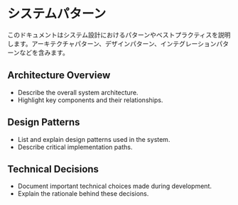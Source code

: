 # システムパターン

このドキュメントはシステム設計におけるパターンやベストプラクティスを説明します。アーキテクチャパターン、デザインパターン、インテグレーションパターンなどを含みます。



## Architecture Overview

- Describe the overall system architecture.
- Highlight key components and their relationships.

## Design Patterns

- List and explain design patterns used in the system.
- Describe critical implementation paths.

## Technical Decisions

- Document important technical choices made during development.
- Explain the rationale behind these decisions.
